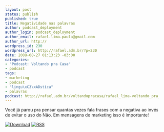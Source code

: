 ```yaml
--- 
layout: post
status: publish
published: true
title: Negatividade nas palavras
author: podcast_deployment
author_login: podcast_deployment
author_email: rafael.lima.paula@gmail.com
author_url: http://
wordpress_id: 230
wordpress_url: http://rafael.adm.br/?p=230
date: 2008-08-27 01:13:23 -03:00
categories: 
- "Podcast: Voltando pra Casa"
- podcast
tags: 
- marketing
- podcast
- "lingu\xC3\xADstica"
- palavras
podcast: http://rafael.adm.br/voltandopracasa/rafael_lima-voltando_pra_casa-0010.mp3
---
```

Você já parou pra pensar quantas vezes fala frases com a negativa ao invés de evitar o uso do Não. Em mensagens de marketing isso é importante! 

<a class="noborder" href="http://rafael.adm.br/voltandopracasa/rafael_lima-voltando_pra_casa-0010.mp3" title="Download"><img src="http://rafael.adm.br/wp-content/themes/rafael_lima-rockinblue/images/download_green.gif" border="0" alt="Download" /></a> <a class="noborder" href="http://feeds.feedburner.com/rafael_lima_podcast" title="RSS"><img src="http://rafael.adm.br/wp-content/themes/rafael_lima-rockinblue/images/icn-feed-16x16.png" border="0" alt="RSS" /></a>

